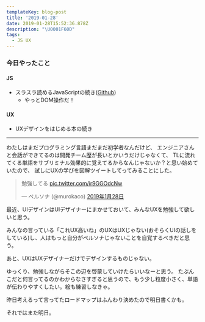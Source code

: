 ```yaml
---
templateKey: blog-post
title: '2019-01-28'
date: 2019-01-28T15:52:36.878Z
description: "\U0001F60D"
tags:
  - JS UX
---
```

### 今日やったこと

#### JS

* スラスラ読めるJavaScriptの続き([Github](https://github.com/murokaco/furigana-programming/commit/1a5ac659c4b3de58d098a29deb27d8e341918347))
    * やっとDOM操作だ！

#### UX

* UXデザインをはじめる本の続き

-----
わたしはまだプログラミング言語まだまだ初学者なんだけど、
エンジニアさんと会話ができてるのは開発チーム歴が長いとかいうだけじゃなくて、
TLに流れてくる単語をサブリミナル効果的に覚えてるからなんじゃないか？と思い始めていたので、
試しにUXの学びを図解ツイートしてってみることにした。

<blockquote class="twitter-tweet" data-lang="ja"><p lang="ja" dir="ltr">勉強してる <a href="https://t.co/ir9GGOdcNw">pic.twitter.com/ir9GGOdcNw</a></p>&mdash; ペルソナ (@murokaco) <a href="https://twitter.com/murokaco/status/1089761375994314753?ref_src=twsrc%5Etfw">2019年1月28日</a></blockquote>
<script async src="https://platform.twitter.com/widgets.js" charset="utf-8"></script>



最近、UIデザインはUIデザイナーにまかせておいて、みんなUXを勉強して欲しいと思う。

みんなの言っている「これUX高いね」のUXはUXじゃない(おそらくUIの話しをしている)し、人はもっと自分がペルソナじゃないことを自覚するべきだと思う。

あと、UXはUXデザイナーだけでデザインするものじゃない。

ゆっくり、勉強しながらそこの辺を啓蒙していけたらいいなーと思う。
たぶんこだと何言ってるのかわからなさすぎると思うので、もう少し粒度小さく、単語が伝わりやすくしたい。絵も練習しなきゃ。

昨日考えるって言ってたロードマップはふんわり決めたので明日書くかも。

それではまた明日。
